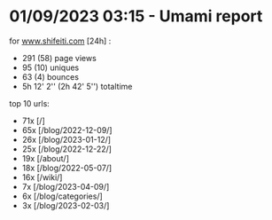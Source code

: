 # 01/09/2023 03:15 - Umami report
for www.shifeiti.com [24h] :

 - 291 (58) page views
 - 95 (10) uniques
 - 63 (4) bounces
 - 5h 12' 2'' (2h 42' 5'') totaltime


top 10 urls:
 - 71x [/]
 - 65x [/blog/2022-12-09/]
 - 26x [/blog/2023-01-12/]
 - 25x [/blog/2022-12-22/]
 - 19x [/about/]
 - 18x [/blog/2022-05-07/]
 - 16x [/wiki/]
 - 7x [/blog/2023-04-09/]
 - 6x [/blog/categories/]
 - 3x [/blog/2023-02-03/]


